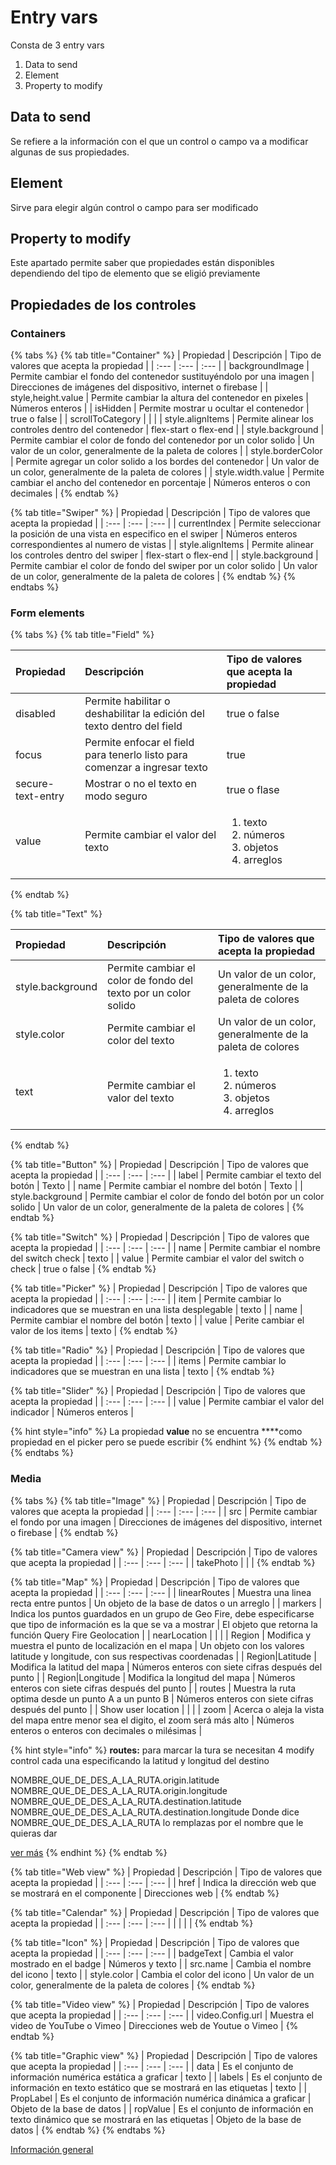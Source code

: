 # Entry vars

Consta de 3 entry vars

1. Data to send
2. Element
3. Property to modify

## Data to send

Se refiere a la información con el que un control o campo  va a modificar algunas de sus propiedades.

## Element

Sirve para elegir algún control o campo para ser modificado

## Property to modify

Este apartado permite saber que propiedades están disponibles dependiendo del tipo de elemento que se eligió previamente

## Propiedades de los controles

### Containers

{% tabs %}
{% tab title="Container" %}
| Propiedad | Descripción | Tipo de valores que acepta la propiedad |
| :--- | :--- | :--- |
| backgroundImage | Permite cambiar el fondo del contenedor sustituyéndolo por una imagen | Direcciones de imágenes del dispositivo, internet o firebase |
| style,height.value | Permite cambiar la altura del contenedor en pixeles | Números enteros |
| isHidden | Permite mostrar u ocultar el contenedor | true o false |
| scrollToCategory |  |  |
| style.alignItems | Permite alinear los controles dentro del contenedor |  flex-start o flex-end |
| style.background | Permite cambiar el color de fondo del contenedor por un color solido | Un valor de un color, generalmente de la paleta de colores |
| style.borderColor | Permite agregar un color solido a los bordes del contenedor | Un valor de un color, generalmente de la paleta de colores |
| style.width.value | Permite cambiar el ancho del contenedor en porcentaje | Números enteros o con decimales |
{% endtab %}

{% tab title="Swiper" %}
| Propiedad | Descripción | Tipo de valores que acepta la propiedad |
| :--- | :--- | :--- |
| currentIndex | Permite seleccionar la posición de una vista en especifico en el swiper | Números enteros correspondientes al numero de vistas |
| style.alignItems | Permite alinear los controles dentro del swiper | flex-start o flex-end |
| style.background | Permite cambiar el color de fondo del swiper por un color solido | Un valor de un color, generalmente de la paleta de colores |
{% endtab %}
{% endtabs %}

### Form elements

{% tabs %}
{% tab title="Field" %}
<table>
  <thead>
    <tr>
      <th style="text-align:left">Propiedad</th>
      <th style="text-align:left">Descripci&#xF3;n</th>
      <th style="text-align:left">Tipo de valores que acepta la propiedad</th>
    </tr>
  </thead>
  <tbody>
    <tr>
      <td style="text-align:left">disabled</td>
      <td style="text-align:left">Permite habilitar o deshabilitar la edici&#xF3;n del texto dentro del
        field</td>
      <td style="text-align:left">true o false</td>
    </tr>
    <tr>
      <td style="text-align:left">focus</td>
      <td style="text-align:left">Permite enfocar el field para tenerlo listo para comenzar a ingresar texto</td>
      <td
      style="text-align:left">true</td>
    </tr>
    <tr>
      <td style="text-align:left">secure-text-entry</td>
      <td style="text-align:left">Mostrar o no el texto en modo seguro</td>
      <td style="text-align:left">true o flase</td>
    </tr>
    <tr>
      <td style="text-align:left">value</td>
      <td style="text-align:left">Permite cambiar el valor del texto</td>
      <td style="text-align:left">
        <ol>
          <li>texto</li>
          <li>n&#xFA;meros</li>
          <li>objetos</li>
          <li>arreglos</li>
        </ol>
      </td>
    </tr>
  </tbody>
</table>
{% endtab %}

{% tab title="Text" %}
<table>
  <thead>
    <tr>
      <th style="text-align:left">Propiedad</th>
      <th style="text-align:left">Descripci&#xF3;n</th>
      <th style="text-align:left">Tipo de valores que acepta la propiedad</th>
    </tr>
  </thead>
  <tbody>
    <tr>
      <td style="text-align:left">style.background</td>
      <td style="text-align:left">Permite cambiar el color de fondo del texto por un color solido</td>
      <td
      style="text-align:left">Un valor de un color, generalmente de la paleta de colores</td>
    </tr>
    <tr>
      <td style="text-align:left">style.color</td>
      <td style="text-align:left">Permite cambiar el color del texto</td>
      <td style="text-align:left">Un valor de un color, generalmente de la paleta de colores</td>
    </tr>
    <tr>
      <td style="text-align:left">text</td>
      <td style="text-align:left">Permite cambiar el valor del texto</td>
      <td style="text-align:left">
        <p></p>
        <ol>
          <li>texto</li>
          <li>n&#xFA;meros</li>
          <li>objetos</li>
          <li>arreglos</li>
        </ol>
      </td>
    </tr>
  </tbody>
</table>
{% endtab %}

{% tab title="Button" %}
| Propiedad | Descripción | Tipo de valores que acepta la propiedad |
| :--- | :--- | :--- |
| label | Permite cambiar el texto del botón | Texto |
| name | Permite cambiar el nombre del botón | Texto |
| style.background | Permite cambiar el color de fondo del botón por un color solido | Un valor de un color, generalmente de la paleta de colores |
{% endtab %}

{% tab title="Switch" %}
| Propiedad | Descripción | Tipo de valores que acepta la propiedad |
| :--- | :--- | :--- |
| name | Permite cambiar el nombre del switch  check | texto |
| value | Permite cambiar el valor del switch o check | true o false |
{% endtab %}

{% tab title="Picker" %}
| Propiedad | Descripción | Tipo de valores que acepta la propiedad |
| :--- | :--- | :--- |
| item | Permite cambiar lo indicadores que se muestran en una lista desplegable | texto |
| name | Permite cambiar el nombre del botón | texto |
| value | Perite cambiar el valor de los items | texto |
{% endtab %}

{% tab title="Radio" %}
| Propiedad | Descripción | Tipo de valores que acepta la propiedad |
| :--- | :--- | :--- |
| items | Permite cambiar lo indicadores que se muestran en una lista | texto |
{% endtab %}

{% tab title="Slider" %}
| Propiedad | Descripción | Tipo de valores que acepta la propiedad |
| :--- | :--- | :--- |
| value | Permite cambiar el valor del indicador | Números enteros |

{% hint style="info" %}
La propiedad **value** no se encuentra ****como propiedad en el picker pero se puede escribir 
{% endhint %}
{% endtab %}
{% endtabs %}

### Media

{% tabs %}
{% tab title="Image" %}
| Propiedad | Descripción | Tipo de valores que acepta la propiedad |
| :--- | :--- | :--- |
| src | Permite cambiar el fondo por una imagen | Direcciones de imágenes del dispositivo, internet o firebase |
{% endtab %}

{% tab title="Camera view" %}
| Propiedad | Descripción | Tipo de valores que acepta la propiedad |
| :--- | :--- | :--- |
| takePhoto |  |  |
{% endtab %}

{% tab title="Map" %}
| Propiedad | Descripción | Tipo de valores que acepta la propiedad |
| :--- | :--- | :--- |
| linearRoutes | Muestra una linea recta entre puntos | Un objeto de la base de datos o un arreglo |
| markers | Indica los puntos guardados en un grupo de Geo Fire, debe especificarse que tipo de información es la que se va a mostrar | El objeto que retorna la función Query Fire Geolocation |
| nearLocation |  |  |
| Region | Modifica y muestra el punto de localización en el mapa | Un objeto con los valores latitude y longitude, con sus respectivas coordenadas |
| Region\|Latitude | Modifica la latitud del mapa | Números enteros con  siete cifras después del punto |
| Region\|Longitude | Modifica la longitud del mapa | Números enteros con siete cifras después del punto |
| routes | Muestra la ruta optima desde un punto A a un punto B | Números enteros con siete cifras después del punto |
| Show user location |  |  |
| zoom | Acerca o aleja la vista del mapa entre menor sea el digito, el zoom será más alto | Números enteros o enteros con decimales o milésimas |

{% hint style="info" %}
**routes:** para marcar la tura se necesitan 4 modify control cada una especificando la latitud y longitud del destino

NOMBRE\_QUE\_DE\_DES\_A\_LA\_RUTA.origin.latitude NOMBRE\_QUE\_DE\_DES\_A\_LA\_RUTA.origin.longitude NOMBRE\_QUE\_DE\_DES\_A\_LA\_RUTA.destination.latitude NOMBRE\_QUE\_DE\_DES\_A\_LA\_RUTA.destination.longitude Donde dice NOMBRE\_QUE\_DE\_DES\_A\_LA\_RUTA lo remplazas por el nombre que le quieras dar

[ver más](https://comunidad.apphive.io/t/como-marcar-la-ruta-en-un-mapa/2641)
{% endhint %}
{% endtab %}

{% tab title="Web view" %}
| Propiedad | Descripción | Tipo de valores que acepta la propiedad |
| :--- | :--- | :--- |
| href | Indica la dirección web que se mostrará en el componente | Direcciones web |
{% endtab %}

{% tab title="Calendar" %}
| Propiedad | Descripción | Tipo de valores que acepta la propiedad |
| :--- | :--- | :--- |
|  |  |  |
{% endtab %}

{% tab title="Icon" %}
| Propiedad | Descripción | Tipo de valores que acepta la propiedad |
| :--- | :--- | :--- |
| badgeText | Cambia el valor mostrado en el badge | Números y texto |
| src.name | Cambia el nombre del icono | texto |
| style.color | Cambia el color del icono | Un valor de un color, generalmente de la paleta de colores |
{% endtab %}

{% tab title="Video view" %}
| Propiedad | Descripción | Tipo de valores que acepta la propiedad |
| :--- | :--- | :--- |
| video.Config.url | Muestra el video de YouTube o Vimeo | Direcciones web de Youtue o Vimeo |
{% endtab %}

{% tab title="Graphic view" %}
| Propiedad | Descripción | Tipo de valores que acepta la propiedad |
| :--- | :--- | :--- |
| data | Es el conjunto de información numérica estática a graficar | texto |
| labels | Es el conjunto de información en texto estático  que se mostrará en las etiquetas | texto |
| PropLabel | Es el conjunto de información numérica dinámica a graficar | Objeto de la base de datos |
| ropValue | Es el conjunto de información en texto dinámico  que se mostrará en las etiquetas | Objeto de la base de datos |
{% endtab %}
{% endtabs %}

[Información general](https://docs.apphive.io/reference/funciones/informacion-general-de-las-funciones)

